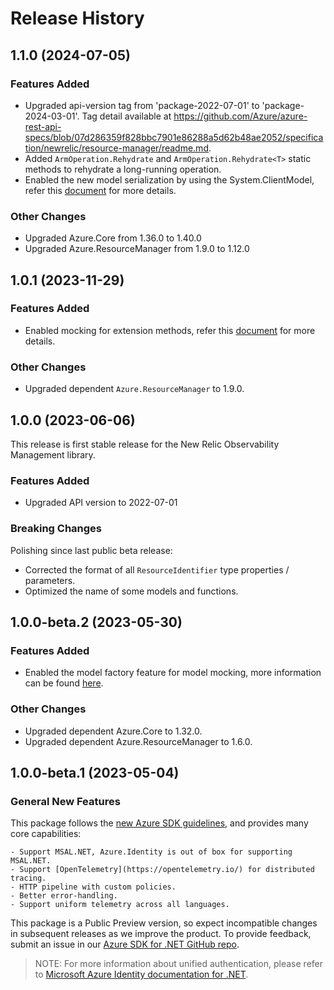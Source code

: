 # Release History

## 1.1.0 (2024-07-05)

### Features Added

- Upgraded api-version tag from 'package-2022-07-01' to 'package-2024-03-01'. Tag detail available at https://github.com/Azure/azure-rest-api-specs/blob/07d286359f828bbc7901e86288a5d62b48ae2052/specification/newrelic/resource-manager/readme.md.
- Added `ArmOperation.Rehydrate` and `ArmOperation.Rehydrate<T>` static methods to rehydrate a long-running operation.
- Enabled the new model serialization by using the System.ClientModel, refer this [document](https://aka.ms/azsdk/net/mrw) for more details.

### Other Changes

- Upgraded Azure.Core from 1.36.0 to 1.40.0
- Upgraded Azure.ResourceManager from 1.9.0 to 1.12.0

## 1.0.1 (2023-11-29)

### Features Added

- Enabled mocking for extension methods, refer this [document](https://aka.ms/azsdk/net/mocking) for more details.

### Other Changes

- Upgraded dependent `Azure.ResourceManager` to 1.9.0.

## 1.0.0 (2023-06-06)

This release is first stable release for the New Relic Observability Management library.

### Features Added

- Upgraded API version to 2022-07-01

### Breaking Changes

Polishing since last public beta release:
- Corrected the format of all `ResourceIdentifier` type properties / parameters.
- Optimized the name of some models and functions.

## 1.0.0-beta.2 (2023-05-30)

### Features Added

- Enabled the model factory feature for model mocking, more information can be found [here](https://azure.github.io/azure-sdk/dotnet_introduction.html#dotnet-mocking-factory-builder).

### Other Changes

- Upgraded dependent Azure.Core to 1.32.0.
- Upgraded dependent Azure.ResourceManager to 1.6.0.

## 1.0.0-beta.1 (2023-05-04)

### General New Features

This package follows the [new Azure SDK guidelines](https://azure.github.io/azure-sdk/general_introduction.html), and provides many core capabilities:

    - Support MSAL.NET, Azure.Identity is out of box for supporting MSAL.NET.
    - Support [OpenTelemetry](https://opentelemetry.io/) for distributed tracing.
    - HTTP pipeline with custom policies.
    - Better error-handling.
    - Support uniform telemetry across all languages.

This package is a Public Preview version, so expect incompatible changes in subsequent releases as we improve the product. To provide feedback, submit an issue in our [Azure SDK for .NET GitHub repo](https://github.com/Azure/azure-sdk-for-net/issues).

> NOTE: For more information about unified authentication, please refer to [Microsoft Azure Identity documentation for .NET](https://docs.microsoft.com//dotnet/api/overview/azure/identity-readme?view=azure-dotnet).